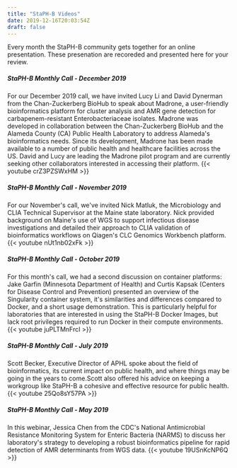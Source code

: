 ```yaml
---
title: "StaPH-B Videos"
date: 2019-12-16T20:03:54Z
draft: false
---
```

Every month the StaPH-B community gets together for an online presentation. These presenation are recoreded and presented here for your review.

##### StaPH-B Monthly Call - December 2019
For our December 2019 call, we have invited Lucy Li and David Dynerman from the Chan-Zuckerberg BioHub to speak about Madrone, a user-friendly bioinformatics platform for cluster analysis and AMR gene detection for carbapenem-resistant Enterobacteriaceae isolates. Madrone was developed in collaboration between the Chan-Zuckerberg BioHub and the Alameda County (CA) Public Health Laboratory to address Alameda's bioinformatics needs. Since its development, Madrone has been made available to a number of public health and healthcare facilities across the US. David and Lucy are leading the Madrone pilot program and are currently seeking other collaborators interested in accessing their platform.
{{< youtube crZ3PZSWxHM >}}

##### StaPH-B Monthly Call - November 2019
For our November's call, we've invited Nick Matluk, the Microbiology and CLIA Technical Supervisor at the Maine state laboratory. Nick provided background on Maine's use of WGS to support infectious disease investigations and detailed their approach to CLIA validation of bioinformatics workflows on Qiagen's CLC Genomics Workbench platform.
{{< youtube nUt1nb02xFk >}}

##### StaPH-B Monthly Call - October 2019
For this month's call, we had a second discussion on container platforms: Jake Garfin (Minnesota Department of Health) and Curtis Kapsak (Centers for Disease Control and Prevention) presented an overview of the Singularity container system, it's similarities and differences compared to Docker, and a short usage demonstration. This is particularly helpful for laboratories that are interested in using the StaPH-B Docker Images, but lack root privileges required to run Docker in their compute environments.
{{< youtube juPLTMnFrcI >}}

##### StaPH-B Monthly Call - July 2019
Scott Becker, Executive Director of APHL spoke about the field of bioinformatics, its current impact on public health, and where things may be going in the years to come.Scott also offered his advice on keeping a workgroup like StaPH-B a cohesive and effective resource for public health.
{{< youtube 25Qo8sY57PA >}}

##### StaPH-B Monthly Call - May 2019
In this webinar, Jessica Chen from the CDC's National Antimicrobial Resistance Monitoring System for Enteric Bacteria (NARMS) to discuss her laboratory's strategy to developing a robust bioinformatics pipeline for rapid detection of AMR determinants from WGS data.
{{< youtube 19USnKcNP6Q >}}
